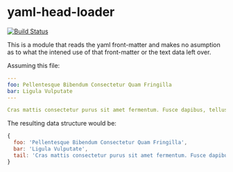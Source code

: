 # yaml-head-loader

[![Build Status](https://travis-ci.org/frob/yaml-head-loader.svg?branch=1.1.x)](https://travis-ci.org/frob/yaml-head-loader)

This is a module that reads the yaml front-matter and makes no asumption as to what the intened use of that front-matter or the text data left over.

Assuming this file:

```yaml
---
foo: Pellentesque Bibendum Consectetur Quam Fringilla
bar: Ligula Vulputate
---

Cras mattis consectetur purus sit amet fermentum. Fusce dapibus, tellus ac cursus commodo, tortor mauris condimentum nibh, ut fermentum massa justo sit amet risus.
```

The resulting data structure would be:

```js
{
  foo: 'Pellentesque Bibendum Consectetur Quam Fringilla',
  bar: 'Ligula Vulputate',
  tail: 'Cras mattis consectetur purus sit amet fermentum. Fusce dapibus, tellus ac cursus commodo, tortor mauris condimentum nibh, ut fermentum massa justo sit amet risus.'
}
```
